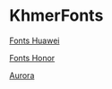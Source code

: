 # KhmerFonts
[Fonts Huawei](https://app.mediafire.com/v5fkh101af58c)

[Fonts Honor](https://docs.google.com/spreadsheets/d/1jx9wRM6wOnDy4_xJFHCPtZaMiCPOxECCRhRfguOejzc/edit?usp=drive_link)

[Aurora](https://www.mediafire.com/folder/wylvw6jlo0x6b/Lighthouse)

